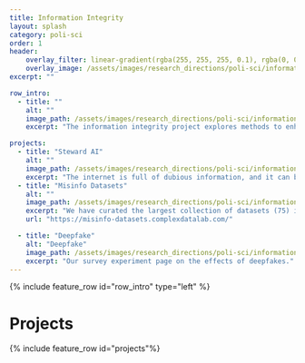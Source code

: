 ```yaml
---
title: Information Integrity
layout: splash
category: poli-sci
order: 1
header:
    overlay_filter: linear-gradient(rgba(255, 255, 255, 0.1), rgba(0, 0, 0, 0.5))
    overlay_image: /assets/images/research_directions/poli-sci/information-integrity.webp
excerpt: ""

row_intro:
  - title: ""
    alt: ""
    image_path: /assets/images/research_directions/poli-sci/information-integrity/intro.jpg
    excerpt: "The information integrity project explores methods to enhance the accuracy and reliability of online information within the context of digital platforms and AI technologies. By analyzing how information is created, shared, and verified on social media and other digital ecosystems, we aim to develop tools and frameworks that support the identification of misinformation, reduce its spread, and bolster public trust in verified sources. This project contributes to our broader goal of understanding and mitigating the effects of digital misinformation on political discourse and social cohesion"

projects:
  - title: "Steward AI"
    alt: ""
    image_path: /assets/images/research_directions/poli-sci/information-integrity/steward-ai.jpg
    excerpt: "The internet is full of dubious information, and it can be difficult and time-consuming to assess the veracity of everything we encounter. In this project, we are building towards an assistant that can help everyone validate information, facilitate learning, avoid harmful manipulation, and help bridge gaps to interact more productively with different groups and cultures."
  - title: "Misinfo Datasets"
    alt: ""
    image_path: /assets/images/research_directions/poli-sci/information-integrity/misinfo.png
    excerpt: "We have curated the largest collection of datasets (75) in the literature. From these, we evaluated the quality of all of the 36 datasets that consist of statements or claims"
    url: "https://misinfo-datasets.complexdatalab.com/"

  - title: "Deepfake"
    alt: "Deepfake"
    image_path: /assets/images/research_directions/poli-sci/information-integrity/deepfake.jpg
    excerpt: "Our survey experiment page on the effects of deepfakes."
---
```


{% include feature_row id="row_intro" type="left" %}

# Projects
{% include feature_row id="projects"%}

<!-- # Funding -->